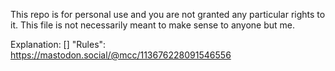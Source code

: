 This repo is for personal use and you are not granted any particular rights to it. This file is not necessarily meant to make sense to anyone but me.

Explanation: []
"Rules": https://mastodon.social/@mcc/113676228091546556
